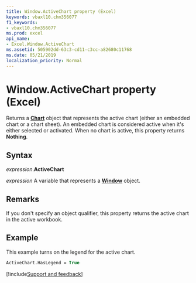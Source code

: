 ```yaml
---
title: Window.ActiveChart property (Excel)
keywords: vbaxl10.chm356077
f1_keywords:
- vbaxl10.chm356077
ms.prod: excel
api_name:
- Excel.Window.ActiveChart
ms.assetid: 505902dd-63c3-cd11-c3cc-a82680c11768
ms.date: 05/21/2019
localization_priority: Normal
---
```



# Window.ActiveChart property (Excel)

Returns a **[Chart](Excel.Chart(object).md)** object that represents the active chart (either an embedded chart or a chart sheet). An embedded chart is considered active when it's either selected or activated. When no chart is active, this property returns **Nothing**.


## Syntax

_expression_.**ActiveChart**

_expression_ A variable that represents a **[Window](Excel.Window.md)** object.


## Remarks

If you don't specify an object qualifier, this property returns the active chart in the active workbook.


## Example

This example turns on the legend for the active chart.

```vb
ActiveChart.HasLegend = True
```




[!include[Support and feedback](~/includes/feedback-boilerplate.md)]